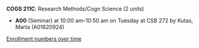 **COGS 211C**: Research Methods/Cogn Science (2 units)

- **A00** (Seminar) at 10:00 am–10:50 am on Tuesday at CSB 272 by Kutas, Marta (A01820924)

[Enrollment numbers over time](./COGS211C.tsv)
